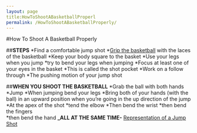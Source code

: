 ```yaml
---
layout: page
title:HowToShootABasketballProperl
permalink: /HowToShootABasketballProperly/
--- 
```


#How To Shoot A Basketball Properly

##**STEPS**
*Find a comfortable jump shot
*[Grip the basketball]( https://thumbs.dreamstime.com/z/two-hands-holding-basketball-over-white-background-49182296.jpg) with the laces of the basketball
*Keep your body square to the basket
*Use your legs when you jump
*try to bend your legs when jumping
*Focus at least one of your eyes in the basket
*This is called the shot pocket
*Work on a follow through
*The pushing motion of your jump shot

##**WHEN YOU SHOOT THE BASKETBALL**
*Grab the ball with both hands
*Jump
*When jumping bend your legs
*Bring both of your hands (with the ball) in an upward position when you’re going in the up direction of the jump
*At the apex of the shot
*tend the elbow
*Then bend the wrist
*then bend the fingers  
*then bend the hand 
**_ALL AT THE SAME TIME-**
[Representation of a Jump Shot](http://4.bp.blogspot.com/-h3LCrgcqL3Y/VX-eMqO_iiI/AAAAAAAAAAs/wldJifLs70c/s1600/curry-jump%2Bshot%2B2%2Bpaint.jpg)

 
